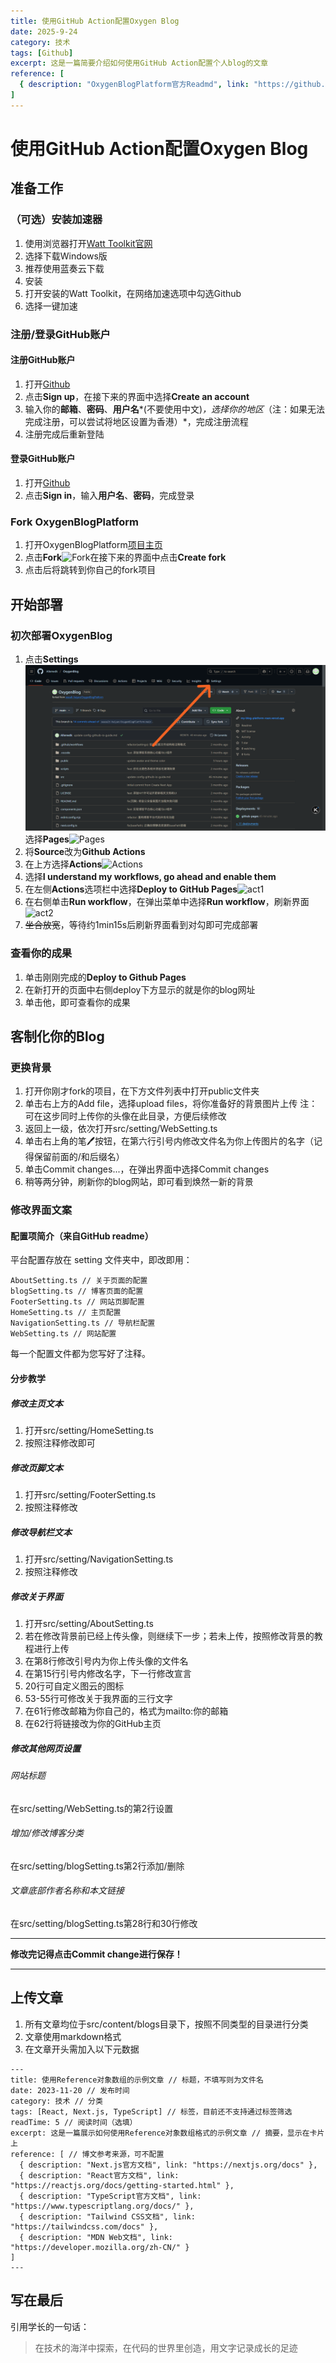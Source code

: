 ```yaml
---
title: 使用GitHub Action配置Oxygen Blog
date: 2025-9-24
category: 技术
tags: [Github]
excerpt: 这是一篇简要介绍如何使用GitHub Action配置个人blog的文章
reference: [
  { description: "OxygenBlogPlatform官方Readmd", link: "https://github.com/seasalt-haiyan/OxygenBlogPlatform/blob/main/README.md" },
]
---
```

# 使用GitHub Action配置Oxygen Blog

## 准备工作

### （可选）安装加速器

1. 使用浏览器打开[Watt Toolkit官网](https://steampp.net/download)
2. 选择下载Windows版
3. 推荐使用蓝奏云下载
4. 安装
5. 打开安装的Watt Toolkit，在网络加速选项中勾选Github
6. 选择一键加速

### 注册/登录GitHub账户

#### 注册GitHub账户

1. 打开[Github](https://www.github.com)
2. 点击**Sign up**，在接下来的界面中选择**Create an account**
3. 输入你的**邮箱**、**密码**、**用户名***(不要使用中文)*，选择你的地区*（注：如果无法完成注册，可以尝试将地区设置为香港）*，完成注册流程
4. 注册完成后重新登陆

#### 登录GitHub账户

1. 打开[Github](https://www.github.com)
2. 点击**Sign in**，输入**用户名**、**密码**，完成登录

### Fork OxygenBlogPlatform

1. 打开OxygenBlogPlatform[项目主页](https://github.com/seasalt-haiyan/OxygenBlogPlatform)
2. 点击**Fork**![Fork](src/public/assests/Fork.png)在接下来的界面中点击**Create fork**
3. 点击后将跳转到你自己的fork项目

## 开始部署

### 初次部署OxygenBlog

1. 点击**Settings**![Settings](Settings.png)选择**Pages**![Pages](src/public/assests/Pages.png)
2. 将**Source**改为**Github Actions**
3. 在上方选择**Actions**![Actions](src/public/assests/Actions.png)
4. 选择**I understand my workflows, go ahead and enable them**
5. 在左侧**Actions**选项栏中选择**Deploy to GitHub Pages**![act1](src/public/assests/act1.png)
6. 在右侧单击**Run workflow**，在弹出菜单中选择**Run workflow**，刷新界面![act2](src/public/assests/act2.png)
7. ~~坐合放宽~~，等待约1min15s后刷新界面看到对勾即可完成部署

### 查看你的成果

1. 单击刚刚完成的**Deploy to Github Pages**
2. 在新打开的页面中右侧deploy下方显示的就是你的blog网址
3. 单击他，即可查看你的成果

## 客制化你的Blog

### 更换背景

1. 打开你刚才fork的项目，在下方文件列表中打开public文件夹
2. 单击右上方的Add file，选择upload files，将你准备好的背景图片上传
   注：可在这步同时上传你的头像在此目录，方便后续修改
3. 返回上一级，依次打开src/setting/WebSetting.ts
4. 单击右上角的笔🖊按钮，在第六行引号内修改文件名为你上传图片的名字（记得保留前面的/和后缀名）
5. 单击Commit changes...，在弹出界面中选择Commit changes
6. 稍等两分钟，刷新你的blog网站，即可看到焕然一新的背景

### 修改界面文案

#### 配置项简介（来自GitHub readme）

平台配置存放在 setting 文件夹中，即改即用：

```text
AboutSetting.ts // 关于页面的配置
blogSetting.ts // 博客页面的配置
FooterSetting.ts // 网站页脚配置
HomeSetting.ts // 主页配置
NavigationSetting.ts // 导航栏配置
WebSetting.ts // 网站配置
```

每一个配置文件都为您写好了注释。

#### 分步教学

##### 修改主页文本

1. 打开src/setting/HomeSetting.ts
2. 按照注释修改即可

##### 修改页脚文本

1. 打开src/setting/FooterSetting.ts
2. 按照注释修改

##### 修改导航栏文本

1. 打开src/setting/NavigationSetting.ts
2. 按照注释修改

##### 修改关于界面

1. 打开src/setting/AboutSetting.ts
2. 若在修改背景前已经上传头像，则继续下一步；若未上传，按照修改背景的教程进行上传
3. 在第8行修改引号内为你上传头像的文件名
4. 在第15行引号内修改名字，下一行修改宣言
5. 20行可自定义图云的图标
6. 53-55行可修改关于我界面的三行文字
7. 在61行修改邮箱为你自己的，格式为mailto:你的邮箱
8. 在62行将链接改为你的GitHub主页

##### 修改其他网页设置

###### 网站标题

在src/setting/WebSetting.ts的第2行设置

###### 增加/修改博客分类

在src/setting/blogSetting.ts第2行添加/删除

###### 文章底部作者名称和本文链接

在src/setting/blogSetting.ts第28行和30行修改

---

**修改完记得点击Commit change进行保存！**

---

## 上传文章

1. 所有文章均位于src/content/blogs目录下，按照不同类型的目录进行分类
2. 文章使用markdown格式
3. 在文章开头需加入以下元数据

```text
---
title: 使用Reference对象数组的示例文章 // 标题，不填写则为文件名
date: 2023-11-20 // 发布时间
category: 技术 // 分类
tags: [React, Next.js, TypeScript] // 标签，目前还不支持通过标签筛选
readTime: 5 // 阅读时间（选填）
excerpt: 这是一篇展示如何使用Reference对象数组格式的示例文章 // 摘要，显示在卡片上
reference: [ // 博文参考来源，可不配置
  { description: "Next.js官方文档", link: "https://nextjs.org/docs" },
  { description: "React官方文档", link: "https://reactjs.org/docs/getting-started.html" },
  { description: "TypeScript官方文档", link: "https://www.typescriptlang.org/docs/" },
  { description: "Tailwind CSS文档", link: "https://tailwindcss.com/docs" },
  { description: "MDN Web文档", link: "https://developer.mozilla.org/zh-CN/" }
]
---
```

## 写在最后

引用学长的一句话：

> 在技术的海洋中探索，在代码的世界里创造，用文字记录成长的足迹

